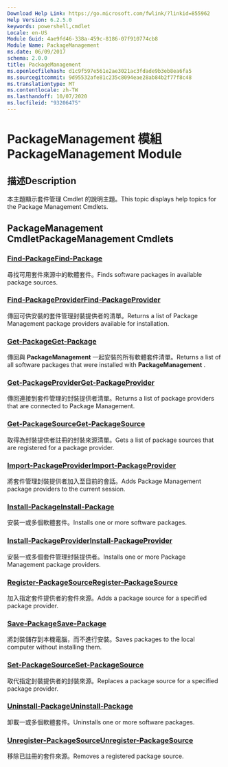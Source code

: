 ```yaml
---
Download Help Link: https://go.microsoft.com/fwlink/?linkid=855962
Help Version: 6.2.5.0
keywords: powershell,cmdlet
Locale: en-US
Module Guid: 4ae9fd46-338a-459c-8186-07f910774cb8
Module Name: PackageManagement
ms.date: 06/09/2017
schema: 2.0.0
title: PackageManagement
ms.openlocfilehash: d1c9f597e561e2ae3021ac3fdade9b3eb8ea6fa5
ms.sourcegitcommit: 9d95532afe81c235c8094eae28ab84b2f77f8c48
ms.translationtype: MT
ms.contentlocale: zh-TW
ms.lasthandoff: 10/07/2020
ms.locfileid: "93206475"
---
```

# <span data-ttu-id="7edad-103">PackageManagement 模組</span><span class="sxs-lookup"><span data-stu-id="7edad-103">PackageManagement Module</span></span>

## <span data-ttu-id="7edad-104">描述</span><span class="sxs-lookup"><span data-stu-id="7edad-104">Description</span></span>

<span data-ttu-id="7edad-105">本主題顯示套件管理 Cmdlet 的說明主題。</span><span class="sxs-lookup"><span data-stu-id="7edad-105">This topic displays help topics for the Package Management Cmdlets.</span></span>

## <span data-ttu-id="7edad-106">PackageManagement Cmdlet</span><span class="sxs-lookup"><span data-stu-id="7edad-106">PackageManagement Cmdlets</span></span>

### [<span data-ttu-id="7edad-107">Find-Package</span><span class="sxs-lookup"><span data-stu-id="7edad-107">Find-Package</span></span>](Find-Package.md)
<span data-ttu-id="7edad-108">尋找可用套件來源中的軟體套件。</span><span class="sxs-lookup"><span data-stu-id="7edad-108">Finds software packages in available package sources.</span></span>

### [<span data-ttu-id="7edad-109">Find-PackageProvider</span><span class="sxs-lookup"><span data-stu-id="7edad-109">Find-PackageProvider</span></span>](Find-PackageProvider.md)
<span data-ttu-id="7edad-110">傳回可供安裝的套件管理封裝提供者的清單。</span><span class="sxs-lookup"><span data-stu-id="7edad-110">Returns a list of Package Management package providers available for installation.</span></span>

### [<span data-ttu-id="7edad-111">Get-Package</span><span class="sxs-lookup"><span data-stu-id="7edad-111">Get-Package</span></span>](Get-Package.md)
<span data-ttu-id="7edad-112">傳回與 **PackageManagement** 一起安裝的所有軟體套件清單。</span><span class="sxs-lookup"><span data-stu-id="7edad-112">Returns a list of all software packages that were installed with **PackageManagement** .</span></span>

### [<span data-ttu-id="7edad-113">Get-PackageProvider</span><span class="sxs-lookup"><span data-stu-id="7edad-113">Get-PackageProvider</span></span>](Get-PackageProvider.md)
<span data-ttu-id="7edad-114">傳回連接到套件管理的封裝提供者清單。</span><span class="sxs-lookup"><span data-stu-id="7edad-114">Returns a list of package providers that are connected to Package Management.</span></span>

### [<span data-ttu-id="7edad-115">Get-PackageSource</span><span class="sxs-lookup"><span data-stu-id="7edad-115">Get-PackageSource</span></span>](Get-PackageSource.md)
<span data-ttu-id="7edad-116">取得為封裝提供者註冊的封裝來源清單。</span><span class="sxs-lookup"><span data-stu-id="7edad-116">Gets a list of package sources that are registered for a package provider.</span></span>

### [<span data-ttu-id="7edad-117">Import-PackageProvider</span><span class="sxs-lookup"><span data-stu-id="7edad-117">Import-PackageProvider</span></span>](Import-PackageProvider.md)
<span data-ttu-id="7edad-118">將套件管理封裝提供者加入至目前的會話。</span><span class="sxs-lookup"><span data-stu-id="7edad-118">Adds Package Management package providers to the current session.</span></span>

### [<span data-ttu-id="7edad-119">Install-Package</span><span class="sxs-lookup"><span data-stu-id="7edad-119">Install-Package</span></span>](Install-Package.md)
<span data-ttu-id="7edad-120">安裝一或多個軟體套件。</span><span class="sxs-lookup"><span data-stu-id="7edad-120">Installs one or more software packages.</span></span>

### [<span data-ttu-id="7edad-121">Install-PackageProvider</span><span class="sxs-lookup"><span data-stu-id="7edad-121">Install-PackageProvider</span></span>](Install-PackageProvider.md)
<span data-ttu-id="7edad-122">安裝一或多個套件管理封裝提供者。</span><span class="sxs-lookup"><span data-stu-id="7edad-122">Installs one or more Package Management package providers.</span></span>

### [<span data-ttu-id="7edad-123">Register-PackageSource</span><span class="sxs-lookup"><span data-stu-id="7edad-123">Register-PackageSource</span></span>](Register-PackageSource.md)
<span data-ttu-id="7edad-124">加入指定套件提供者的套件來源。</span><span class="sxs-lookup"><span data-stu-id="7edad-124">Adds a package source for a specified package provider.</span></span>

### [<span data-ttu-id="7edad-125">Save-Package</span><span class="sxs-lookup"><span data-stu-id="7edad-125">Save-Package</span></span>](Save-Package.md)
<span data-ttu-id="7edad-126">將封裝儲存到本機電腦，而不進行安裝。</span><span class="sxs-lookup"><span data-stu-id="7edad-126">Saves packages to the local computer without installing them.</span></span>

### [<span data-ttu-id="7edad-127">Set-PackageSource</span><span class="sxs-lookup"><span data-stu-id="7edad-127">Set-PackageSource</span></span>](Set-PackageSource.md)
<span data-ttu-id="7edad-128">取代指定封裝提供者的封裝來源。</span><span class="sxs-lookup"><span data-stu-id="7edad-128">Replaces a package source for a specified package provider.</span></span>

### [<span data-ttu-id="7edad-129">Uninstall-Package</span><span class="sxs-lookup"><span data-stu-id="7edad-129">Uninstall-Package</span></span>](Uninstall-Package.md)
<span data-ttu-id="7edad-130">卸載一或多個軟體套件。</span><span class="sxs-lookup"><span data-stu-id="7edad-130">Uninstalls one or more software packages.</span></span>

### [<span data-ttu-id="7edad-131">Unregister-PackageSource</span><span class="sxs-lookup"><span data-stu-id="7edad-131">Unregister-PackageSource</span></span>](Unregister-PackageSource.md)
<span data-ttu-id="7edad-132">移除已註冊的套件來源。</span><span class="sxs-lookup"><span data-stu-id="7edad-132">Removes a registered package source.</span></span>
